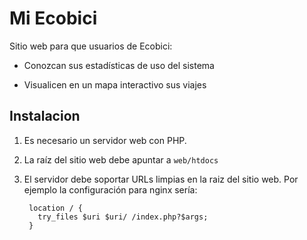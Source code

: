 Mi Ecobici
==========

Sitio web para que usuarios de Ecobici:

- Conozcan sus estadísticas de uso del sistema

- Visualicen en un mapa interactivo sus viajes

Instalacion
-----------

1. Es necesario un servidor web con PHP.

2. La raíz del sitio web debe apuntar a `web/htdocs`

3. El servidor debe soportar URLs limpias en la raiz del sitio web. Por
   ejemplo la configuración para nginx sería:

        location / {
          try_files $uri $uri/ /index.php?$args;
        }
